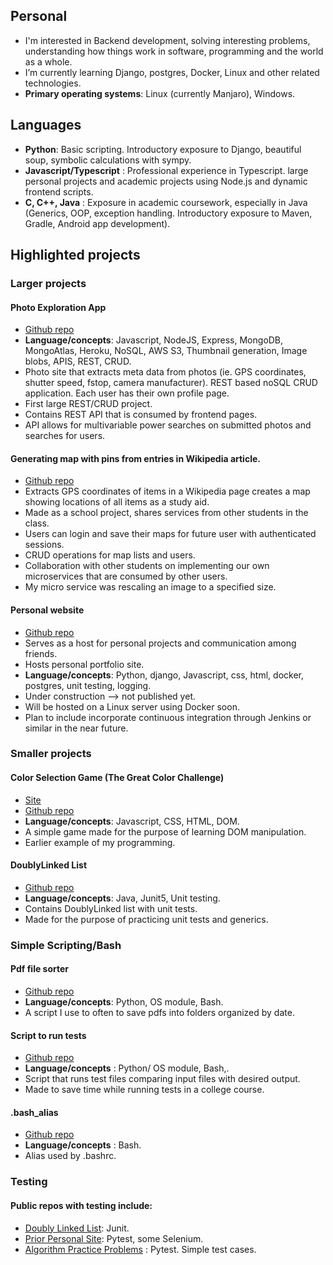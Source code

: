 ## Personal
- I'm interested in Backend development, solving interesting problems, understanding how things work in software, programming and the world as a whole.
-  I’m currently learning Django, postgres, Docker, Linux and other related technologies.
- **Primary operating systems**: Linux (currently Manjaro), Windows.



## Languages
- **Python**:  Basic scripting. Introductory exposure to Django, beautiful soup, symbolic calculations with sympy.
- **Javascript/Typescript** : Professional experience in Typescript. large personal projects and academic projects using Node.js and dynamic frontend scripts.
- **C, C++, Java** : Exposure in academic coursework, especially in Java (Generics, OOP, exception handling. Introductory exposure to Maven, Gradle, Android app development). 

## Highlighted projects

### Larger projects

#### Photo Exploration App
- [Github repo](https://github.com/JREricson/photoAppV1)
- **Language/concepts**: Javascript, NodeJS, Express, MongoDB, MongoAtlas, Heroku, NoSQL, AWS S3, Thumbnail generation, Image blobs, APIS, REST, CRUD.
- Photo site that extracts meta data from photos (ie. GPS coordinates, shutter speed, fstop, camera manufacturer). REST based noSQL CRUD application. Each user has their own profile page.
- First large REST/CRUD project.
- Contains REST API that is consumed by frontend pages.
- API allows for multivariable power searches on submitted photos and searches for users.

#### Generating map with pins from entries in Wikipedia article.
- [Github repo](https://github.com/JREricson/SE_Project_WikiApp)
- Extracts GPS coordinates of items in a Wikipedia page creates a map showing locations of all items as a study aid.
- Made as a school project, shares services from other students in the class.
- Users can login and save their maps for future user with authenticated sessions.
- CRUD operations for map lists and users.
- Collaboration with other students on implementing our own microservices that are consumed by other users. 
- My micro service was rescaling an image to a specified size.


#### Personal website
- [Github repo](https://github.com/JREricson/personal_webpage)
- Serves as a host for personal projects and communication among friends.
- Hosts personal portfolio site.
- **Language/concepts**: Python, django, Javascript, css, html, docker, postgres, unit testing, logging.
- Under construction --> not published yet.
- Will be hosted on a Linux server using Docker soon.
- Plan to include incorporate continuous integration through Jenkins or similar in the near future.


 
### Smaller projects
#### Color Selection Game (The Great Color Challenge)
 - [Site](https://jrericson.github.io/GreatColorShapeChallenge/)
 - [Github repo](https://github.com/JREricson/GreatColorShapeChallenge)
 - **Language/concepts**: Javascript, CSS, HTML, DOM.
 - A simple game made for the purpose of learning DOM manipulation. 
 - Earlier example of my programming.
 

#### DoublyLinked List
 - [Github repo](https://github.com/JREricson/GenericADT)
 - **Language/concepts**: Java, Junit5, Unit testing.
 - Contains DoublyLinked list with unit tests.
 - Made for the purpose of practicing unit tests and generics.
  
### Simple Scripting/Bash


#### Pdf file sorter
- [Github repo](https://github.com/JREricson/sortFiles)
- **Language/concepts**: Python, OS module, Bash.
- A script I use to often to save pdfs into folders organized by date.



#### Script to run tests
- [Github repo](https://github.com/JREricson/ScriptsForRunningTests/blob/master/runStdInTests.py)
- **Language/concepts** : Python/ OS module, Bash,.
- Script that runs test files comparing input files with desired output.
- Made to save time while running tests in a college course.

#### .bash_alias
- [Github repo](https://github.com/JREricson/aliases)
- **Language/concepts** : Bash.
- Alias used by .bashrc.


### Testing
#### Public repos with testing include:
 -  [Doubly Linked List](https://github.com/JREricson/GenericADT): Junit.
 -  [Prior Personal Site](https://github.com/JREricson/DjangoPortfolioPage): Pytest, some Selenium.
 -  [Algorithm Practice Problems](https://github.com/JREricson/AlgorithmAndDataStructProblems) : Pytest. Simple test cases.
